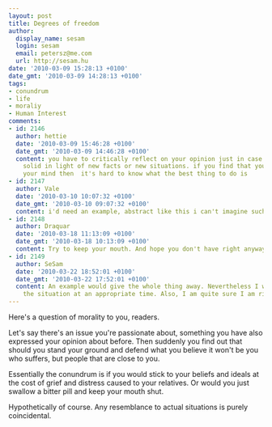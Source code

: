 ```yaml
---
layout: post
title: Degrees of freedom
author:
  display_name: sesam
  login: sesam
  email: petersz@me.com
  url: http://sesam.hu
date: '2010-03-09 15:28:13 +0100'
date_gmt: '2010-03-09 14:28:13 +0100'
tags:
- conundrum
- life
- moraliy
- Human Interest
comments:
- id: 2146
  author: hettie
  date: '2010-03-09 15:46:28 +0100'
  date_gmt: '2010-03-09 14:46:28 +0100'
  content: you have to critically reflect on your opinion just in case it's not as
    solid in light of new facts or new situations. if you find that you can't change
    your mind then  it's hard to know what the best thing to do is
- id: 2147
  author: Vale
  date: '2010-03-10 10:07:32 +0100'
  date_gmt: '2010-03-10 09:07:32 +0100'
  content: i'd need an example, abstract like this i can't imagine such a situation...
- id: 2148
  author: Draquar
  date: '2010-03-18 11:13:09 +0100'
  date_gmt: '2010-03-18 10:13:09 +0100'
  content: Try to keep your mouth. And hope you don't have right anyway...
- id: 2149
  author: SeSam
  date: '2010-03-22 18:52:01 +0100'
  date_gmt: '2010-03-22 17:52:01 +0100'
  content: An example would give the whole thing away. Nevertheless I will explain
    the situation at an appropriate time. Also, I am quite sure I am right.
---
```


Here's a question of morality to you, readers.

Let's say there's an issue you're passionate about, something you have also expressed your opinion about before. Then suddenly you find out that should you stand your ground and defend what you believe it won't be you who suffers, but people that are close to you.

Essentially the conundrum is if you would stick to your beliefs and ideals at the cost of grief and distress caused to your relatives. Or would you just swallow a bitter pill and keep your mouth shut.

Hypothetically of course. Any resemblance to actual situations is purely coincidental.
